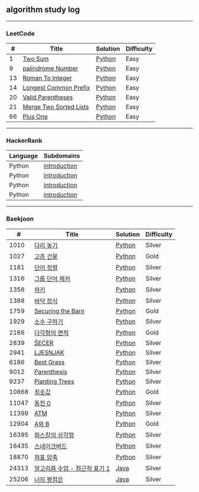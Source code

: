 ## algorithm study log

---

### LeetCode

| #   | Title                                                                           | Solution                                     | Difficulty |
| --- | ------------------------------------------------------------------------------- | -------------------------------------------- | ---------- |
| 1   | [Two Sum](https://leetcode.com/problems/two-sum/)                               | [Python](./leetcode/two_sum)                 | Easy       |
| 9   | [palindrome Number](https://leetcode.com/problems/palindrome-number/)           | [Python](./leetcode/palindrome_number/)      | Easy       |
| 13  | [Roman To Integer](https://leetcode.com/problems/roman-to-integer/)             | [Python](./leetcode/roman_to_integer)        | Easy       |
| 14  | [Longest Common Prefix](https://leetcode.com/problems/longest-common-prefix/)   | [Python](./leetcode/longest_common_prefix/)  | Easy       |
| 20  | [Valid Parentheses](https://leetcode.com/problems/valid-parentheses/)           | [Python](./leetcode/valid_parentheses/)      | Easy       |
| 21  | [Merge Two Sorted Lists](https://leetcode.com/problems/merge-two-sorted-lists/) | [Python](./leetcode/merge_two_sorted_lists/) | Easy       |
| 66  | [Plus One](https://leetcode.com/problems/plus-one/description/)                 | [Python](./leetcode/plus_one/)               | Easy       |

---

### HackerRank

| Language | Subdomains                                 |
| -------- | ------------------------------------------ |
| Python   | [introduction](./harkerrank/introduction/) |
| Python   | [introduction](./harkerrank/introduction/) |
| Python   | [introduction](./harkerrank/introduction/) |
| Python   | [introduction](./harkerrank/introduction/) |

---

### Baekjoon

| #     | Title                                                                  | Solution                                               | Difficulty |
| ----- | ---------------------------------------------------------------------- | ------------------------------------------------------ | ---------- |
| 1010  | [다리 놓기](https://www.acmicpc.net/problem/1010)                      | [Python](./baekjoon/python/combinatorics/1010)         | Silver     |
| 1027  | [고층 건물](https://www.acmicpc.net/problem/1027)                      | [Python](./baekjoon/python/bruteforcing/1027)          | Gold       |
| 1181  | [단어 정렬](https://www.acmicpc.net/problem/1181)                      | [Python](./baekjoon/python/sorting/1181)               | Silver     |
| 1316  | [그룹 단어 체커](https://www.acmicpc.net/problem/1316)                 | [Python](./baekjoon/python/string/1316)                | Silver     |
| 1358  | [하키](https://www.acmicpc.net/problem/1358)                           | [Python](./baekjoon/python/geometry/1358)              | Silver     |
| 1388  | [바닥 장식](https://www.acmicpc.net/problem/1388)                      | [Python](./baekjoon/python/graph-theory/1388)          | Silver     |
| 1759  | [Securing the Barn](https://www.acmicpc.net/problem/1759)              | [Python](./baekjoon/python/bruteforcing/1759)          | Gold       |
| 1929  | [소수 구하기](https://www.acmicpc.net/problem/1929)                    | [Python](./baekjoon/python/mathematics/1929)           | Silver     |
| 2166  | [다각형의 면적](https://www.acmicpc.net/problem/2166)                  | [Python](./baekjoon/python/geometry/2166)              | Gold       |
| 2839  | [ŠEĆER](https://www.acmicpc.net/problem/2839)                          | [Python](./baekjoon/python/dynamic-programming/2839)   | Silver     |
| 2941  | [LJESNJAK](https://www.acmicpc.net/problem/2941)                       | [Python](./baekjoon/python/string/2941/)               | Silver     |
| 6186  | [Best Grass](https://www.acmicpc.net/problem/6186)                     | [Python](./baekjoon/python/graph-theory/6186)          | Silver     |
| 9012  | [Parenthesis](https://www.acmicpc.net/problem/9012)                    | [Python](./baekjoon/python/stack/9012)                 | Silver     |
| 9237  | [Planting Trees](https://www.acmicpc.net/problem/9237)                 | [Python](./baekjoon/python/greedy/9237)                | Silver     |
| 10868 | [최솟값](https://www.acmicpc.net/problem/10868)                        | [Python](./baekjoon/python/segment-tree/10868)         | Gold       |
| 11047 | [동전 0](https://www.acmicpc.net/problem/11047)                        | [Python](./baekjoon/python/greedy/11047/)              | Silver     |
| 11399 | [ATM](https://www.acmicpc.net/problem/11399)                           | [Python](./baekjoon/python/greedy/11399/)              | Silver     |
| 12904 | [A와 B](https://www.acmicpc.net/problem/12904)                         | [Python](./baekjoon/python/string/12904/)              | Gold       |
| 16395 | [파스칼의 삼각형](https://www.acmicpc.net/problem/16395)               | [Python](./baekjoon/python/dynamic-programming/16395/) | Silver     |
| 16435 | [스네이크버드](https://www.acmicpc.net/problem/16435)                  | [Python](./baekjoon/python/greedy/16435/)              | Silver     |
| 18870 | [좌표 압축](https://www.acmicpc.net/problem/18870)                     | [Python](./baekjoon/python/sorting/18870/)             | Silver     |
| 24313 | [알고리즘 수업 - 점근적 표기 1](https://www.acmicpc.net/problem/24313) | [Java](./baekjoon/java/src/mathematics/Main24313.java) | Silver     |
| 25206 | [너의 평점은](https://www.acmicpc.net/problem/25206)                   | [Java](./baekjoon/java/src/string/Main25206.java)      | Silver     |


